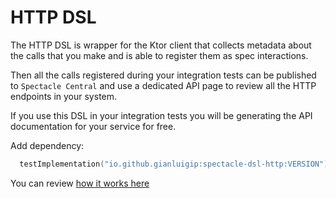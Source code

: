 # HTTP DSL

The HTTP DSL is wrapper for the Ktor client that collects metadata about the calls that you make and is able to register them as spec interactions.

Then all the calls registered during your integration tests can be published to `Spectacle Central` and use a dedicated API page to review all the
HTTP endpoints in your system.

If you use this DSL in your integration tests you will be generating the API documentation for your service for free.

Add dependency:

```kotlin
  testImplementation("io.github.gianluigip:spectacle-dsl-http:VERSION")
```

You can review [how it works here](docs/HttpDsl.md)
